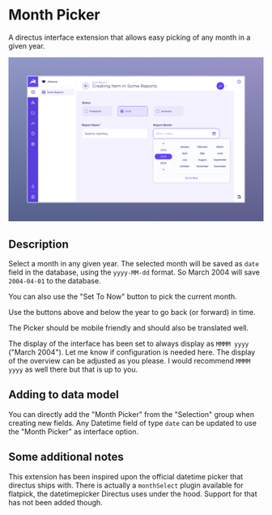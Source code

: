 # Month Picker

A directus interface extension that allows easy picking of any month in a given
year.

![screenshot](https://raw.githubusercontent.com/joggienl/directus-extension-month-picker/v1.0.6/docs/screenshot.png)

## Description

Select a month in any given year. The selected month will be saved as `date`
field in the database, using the `yyyy-MM-dd` format. So March 2004 will save
`2004-04-01` to the database.

You can also use the "Set To Now" button to pick the current month.

Use the buttons above and below the year to go back (or forward) in time.

The Picker should be mobile friendly and should also be translated well.

The display of the interface has been set to always display as `MMMM yyyy`
("March 2004"). Let me know if configuration is needed here. The display of the
overview can be adjusted as you please. I would recommend `MMMM yyyy` as well
there but that is up to you.

## Adding to data model

You can directly add the "Month Picker" from the "Selection" group when creating
new fields. Any Datetime field of type `date` can be updated to use the "Month
Picker" as interface option.

## Some additional notes

This extension has been inspired upon the official datetime picker that directus
ships with. There is actually a `monthSelect` plugin available for flatpick, the
datetimepicker Directus uses under the hood. Support for that has not been added
though.
